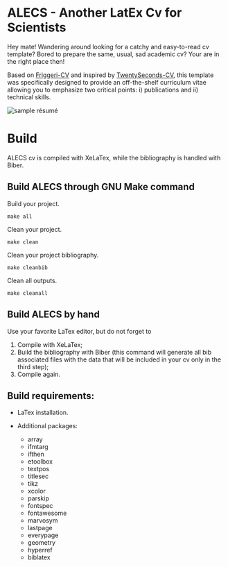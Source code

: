 # ALECS - Another LatEx Cv for Scientists

Hey mate! Wandering around looking for a catchy and easy-to-read cv template? Bored to prepare the same, usual, sad academic cv? Your are in the right place then! 

Based on [Friggeri-CV](https://www.latextemplates.com/template/friggeri-resume-cv) and inspired by [TwentySeconds-CV](https://github.com/spagnuolocarmine/TwentySecondsCurriculumVitae-LaTex), this template was specifically designed to provide an off-the-shelf curriculum vitae allowing you to emphasize two critical points: i) publications and ii) technical skills. 

![sample résumé](https://github.com/alessant/ALECS---Another-LatEx-Cv-for-Scientists/raw/main/alecs.jpg)


# Build 
ALECS cv is compiled with XeLaTex, while the bibliography is handled with Biber.

## Build ALECS through GNU Make command
Build your project.

	make all

Clean your project.
	
	make clean

Clean your project bibliography.
	
	make cleanbib

Clean all outputs.
	
	make cleanall
    

## Build ALECS by hand
Use your favorite LaTex editor, but do not forget to
1. Compile with XeLaTex;
2. Build the bibliography with Biber (this command will generate all bib associated files with the data that will be included in your cv only in the third step); 
3. Compile again.


## Build requirements:

* LaTex installation.

* Additional packages:	 	
  - array
  - ifmtarg
  - ifthen
  - etoolbox
  - textpos
  - titlesec
  - tikz
  - xcolor
  - parskip
  - fontspec
  - fontawesome
  - marvosym
  - lastpage
  - everypage
  - geometry
  - hyperref
  - biblatex
